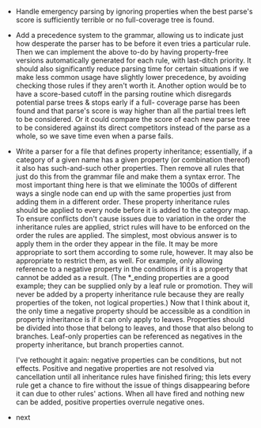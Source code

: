 
* Handle emergency parsing by ignoring properties when the best parse's score is sufficiently 
  terrible or no full-coverage tree is found.

* Add a precedence system to the grammar, allowing us to indicate just how desperate the 
  parser has to be before it even tries a particular rule. Then we can implement the above 
  to-do by having property-free versions automatically generated for each rule, with 
  last-ditch priority. It should also significantly reduce parsing time for certain situations 
  if we make less common usage have slightly lower precedence, by avoiding checking those 
  rules if they aren't worth it. Another option would be to have a score-based cutoff in the 
  parsing routine which disregards potential parse trees & stops early if a full- coverage 
  parse has been found and that parse's score is way higher than all the partial trees left to
  be considered. Or it could compare the score of each new parse tree to be considered against 
  its direct competitors instead of the parse as a whole, so we save time even when a parse 
  fails.

* Write a parser for a file that defines property inheritance; essentially, if a category of a 
  given name has a given property (or combination thereof) it also has such-and-such other
  properties. Then remove all rules that just do this from the grammar file and make them a 
  syntax error. The most important thing here is that we eliminate the 1000s of different 
  ways a single node can end up with the same properties just from adding them in a different 
  order. These property inheritance rules should be applied to every node before it is added 
  to the category map. To ensure conflicts don't cause issues due to variation in the order 
  the inheritance rules are applied, strict rules will have to be enforced on the order the 
  rules are applied. The simplest, most obvious answer is to apply them in the order they 
  appear in the file. It may be more appropriate to sort them according to some rule, however. 
  It may also be appropriate to restrict them, as well. For example, only allowing reference to 
  a negative property in the conditions if it is a property that cannot be added as a result. 
  (The *_ending properties are a good example; they can be supplied only by a leaf rule or 
  promotion. They will never be added by a property inheritance rule because they are really 
  properties of the token, not logical properties.) Now that I think about it, the only time a 
  negative property should be accessible as a condition in property inheritance is if it can 
  only apply to leaves. Properties should be divided into those that belong to leaves, and 
  those that also belong to branches. Leaf-only properties can be referenced as negatives in 
  the property inheritance, but branch properties cannot.

  I've rethought it again: negative properties can be conditions, but not effects. Positive 
  and negative properties are not resolved via cancellation until all inheritance rules have 
  finished firing; this lets every rule get a chance to fire without the issue of things 
  disappearing before it can due to other rules' actions. When all have fired and nothing new 
  can be added, positive properties overrule negative ones.

* next
